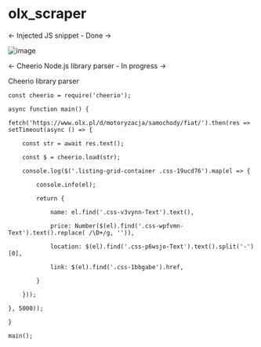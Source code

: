 # olx_scraper

<- Injected JS snippet - Done ->

![image](https://user-images.githubusercontent.com/76183614/178600057-6462da45-fbdf-4f1b-ac3b-578e1abef263.png)


<- Cheerio Node.js library parser - In progress ->

Cheerio library parser

    const cheerio = require('cheerio');

    async function main() {

    fetch('https://www.olx.pl/d/motoryzacja/samochody/fiat/').then(res => setTimeout(async () => {
    
        const str = await res.text();
        
        const $ = cheerio.load(str);
        
        console.log($('.listing-grid-container .css-19ucd76').map(el => {
        
            console.info(el);
            
            return {
            
                name: el.find('.css-v3vynn-Text').text(),
                
                price: Number($(el).find('.css-wpfvmn-Text').text().replace( /\D+/g, '')),
                
                location: $(el).find('.css-p6wsjo-Text').text().split('-')[0],
                
                link: $(el).find('.css-1bbgabe').href,
                
            }
            
        }));
        
    }, 5000));
    
    }

    main();



